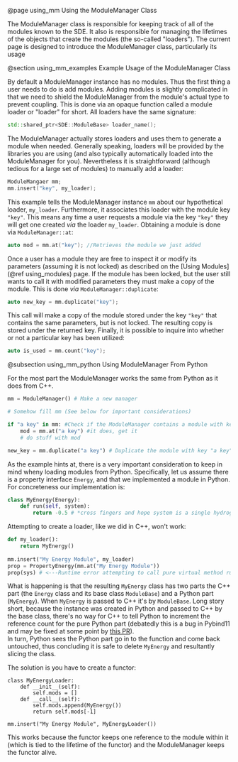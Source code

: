 @page using_mm Using the ModuleManager Class

The ModuleManager class is responsible for keeping track of all of the modules
known to the SDE.  It also is responsible for managing the lifetimes of the 
objects that create the modules (the so-called "loaders").  The current page is
designed to introduce the ModuleManager class, particularly its usage

@section using_mm_examples Example Usage of the ModuleManager Class

By default a ModuleManager instance has no modules.  Thus the first thing a user
needs to do is add modules.  Adding modules is slightly complicated in that we
need to shield the ModuleManager from the module's actual type to prevent 
coupling.  This is done via an opaque function called a module loader or 
"loader" for short.  All loaders have the same signature:

```.cpp
std::shared_ptr<SDE::ModuleBase> loader_name(); 
```

The ModuleManager actually stores loaders and uses them to generate a module 
when needed.  Generally speaking, loaders will be provided by the libraries you 
are using (and also typically automatically loaded into the ModuleManager for 
you).  Nevertheless it is straightforward (although tedious for a large set of
modules) to manually add a loader:

```.cpp
ModuleMangaer mm;
mm.insert("key", my_loader);
```

This example tells the ModuleManager instance `mm` about our hypothetical 
loader, `my_loader`.  Furthermore, it associates this loader with the module
key `"key"`.  This means any time a user requests a module via the key 
`"key"` they will get one created *via* the loader `my_loader`.  Obtaining a 
module is done via `ModuleManager::at`:

```.cpp
auto mod = mm.at("key"); //Retrieves the module we just added
```

Once a user has a module they are free to inspect it or modify its parameters
(assuming it is not locked) as described on the 
[Using Modules](@ref using_modules) page.  If the module has been locked, but
the user still wants to call it with modified parameters they must make a copy
of the module.  This is done *via* `ModuleManager::duplicate`:

```.cpp
auto new_key = mm.duplicate("key");
``` 

This call will make a copy of the module stored under the key `"key"` that 
contains the same parameters, but is not locked.  The resulting copy is stored
under the returned key.  Finally, it is possible to inquire into whether or not
a particular key has been utilized:

```.cpp
auto is_used = mm.count("key");
```


@subsection using_mm_python Using ModuleManager From Python

For the most part the ModuleManager works the same from Python as it does 
from C++.

```.py
mm = ModuleManager() # Make a new manager

# Somehow fill mm (See below for important considerations)

if "a key" in mm: #Check if the ModuleManager contains a module with key "a key"
    mod = mm.at("a key") #it does, get it
    # do stuff with mod

new_key = mm.duplicate("a key") # Duplicate the module with key "a key"
```

As the example hints at, there is a very important consideration to keep in 
mind wheny loading modules from Python.  Specifically, let us assume there is a
property interface `Energy`, and that we implemented a module in Python.  For
concreteness our implementation is:

```.py
class MyEnergy(Energy):
    def run(self, system):
        return -0.5 # *cross fingers and hope system is a single hydrogen atom*
```  

Attempting to create a loader, like we did in C++, won't work:

```.py
def my_loader():
    return MyEnergy()
    
mm.insert("My Energy Module", my_loader)
prop = PropertyEnergy(mm.at("My Energy Module"))
prop(sys) # <---Runtime error attempting to call pure virtual method run    
```

What is happening is that the resulting `MyEnergy` class has two parts the C++ 
part (the `Energy` class and its base class `ModuleBase`) and a Python part 
(`MyEnergy`).  When `MyEnergy` is passed to C++ it's by `ModuleBase`.  Long 
story short, because the instance was created in Python and passed to C++ by the
base class, there's no way for C++ to tell Python to increment the reference 
count for the pure Python part (debatedly this is a bug in Pybind11 and may 
be fixed at some point by 
[this PR](https://github.com/pybind/pybind11/issues/1145)).  
In turn, Python sees the Python part go in to the function and come back 
untouched, thus concluding it is safe to delete `MyEnergy` and resultantly 
slicing the class.

The solution is you have to create a functor:
```.python
class MyEnergyLoader:
    def __init__(self):
        self.mods = []
    def __call__(self):
        self.mods.append(MyEnergy())
        return self.mods[-1]
        
mm.insert("My Energy Module", MyEnergyLoader())                
```
This works because the functor keeps one reference to the module within it 
(which is tied to the lifetime of the functor) and the ModuleManager keeps the
functor alive.





